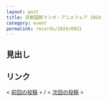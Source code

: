 ```yaml
---
layout: post
title: 京都国際マンガ・アニメフェア 2024
category: event
permalink: records/2024/0921
---
```


## 見出し

## リンク

< [前回の投稿](./records/2024/0920) > /
< [次回の投稿](./records) >
